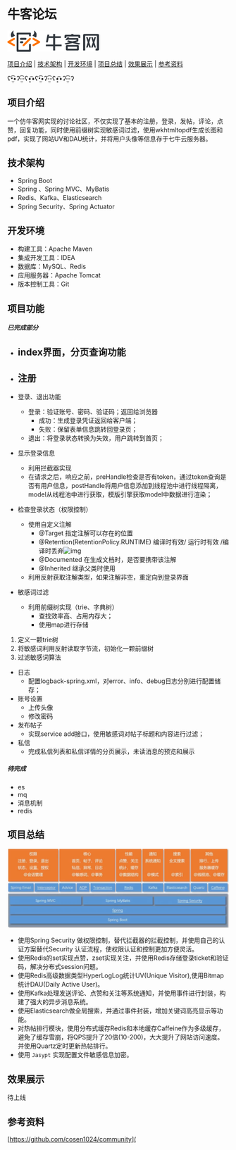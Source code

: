 # 牛客论坛



[![img](assets/1636944252254TIDXY.png)](https://www.nowcoder.com/)



[项目介绍](#项目介绍) | [技术架构](#技术架构) | [开发环境](#开发环境) | [项目总结](#项目总结) | [效果展示](#效果展示) | [参考资料](#参考资料)



ʕ•̫͡•ʔ-̫͡-ʕ•͓͡•ʕ•̫͡•ʔ-̫͡-ʕ•͓͡•ʔ-̫͡-ʔ

## 项目介绍

一个仿牛客网实现的讨论社区，不仅实现了基本的注册，登录，发帖，评论，点赞，回复功能，同时使用前缀树实现敏感词过滤，使用wkhtmltopdf生成长图和pdf，实现了网站UV和DAU统计，并将用户头像等信息存于七牛云服务器。    

## 技术架构

- Spring Boot
- Spring 、Spring MVC、MyBatis
- Redis、Kafka、Elasticsearch
- Spring Security、Spring Actuator

## 开发环境

- 构建工具：Apache Maven
- 集成开发工具：IDEA
- 数据库：MySQL、Redis
- 应用服务器：Apache Tomcat
- 版本控制工具：Git

## 项目功能
##### 已完成部分

- index界面，分页查询功能
  - 
- 注册
  - 

- 登录、退出功能
  - 登录：验证账号、密码、验证码；返回给浏览器
    - 成功：生成登录凭证返回给客户端；
    - 失败：保留表单信息跳转回登录页；
  - 退出：将登录状态转换为失效，用户跳转到首页；
- 显示登录信息
  - 利用拦截器实现
  - 在请求之后，响应之前，preHandle检查是否有token，通过token查询是否有用户信息，postHandle将用户信息添加到线程池中进行线程隔离，model从线程池中进行获取，模版引擎获取model中数据进行渲染；
- 检查登录状态（权限控制）
  - 使用自定义注解
    - @Target 指定注解可以存在的位置
    - @Retention(RetentionPolicy.RUNTIME) 编译时有效/ 运行时有效 /编译时丢弃![img](https://alidocs.oss-cn-zhangjiakou.aliyuncs.com/res/gMp7lddYjobalBQN/img/4672e6f6-edc0-4adf-b3e6-23fd2e892154.png)
    - @Documented 在生成文档时，是否要携带该注解
    - @Inherited 继承父类时使用
  - 利用反射获取注解类型，如果注解非空，重定向到登录界面
- 敏感词过滤
  - 利用前缀树实现（trie、字典树）
    - 查找效率高、占用内存大；
    - 使用map进行存储

1. 定义一颗trie树
2. 将敏感词利用反射读取字节流，初始化一颗前缀树
3. 过滤敏感词算法

- 日志
  - 配置logback-spring.xml，对error、info、debug日志分别进行配置储存；
- 账号设置
  - 上传头像
  - 修改密码
- 发布帖子
  - 实现service add接口，使用敏感词对帖子标题和内容进行过滤；
- 私信
  - 完成私信列表和私信详情的分页展示，未读消息的预览和展示
##### 待完成

- es
- mq
- 消息机制
- redis


## 项目总结

![image-20220206171423266](assets/image-20220206171423266.png)

- 使用Spring Security 做权限控制，替代拦截器的拦截控制，并使用自己的认证方案替代Security 认证流程，使权限认证和控制更加方便灵活。
- 使用Redis的set实现点赞，zset实现关注，并使用Redis存储登录ticket和验证码，解决分布式session问题。
- 使用Redis高级数据类型HyperLogLog统计UV(Unique Visitor),使用Bitmap统计DAU(Daily Active User)。
- 使用Kafka处理发送评论、点赞和关注等系统通知，并使用事件进行封装，构建了强大的异步消息系统。
- 使用Elasticsearch做全局搜索，并通过事件封装，增加关键词高亮显示等功能。
- 对热帖排行模块，使用分布式缓存Redis和本地缓存Caffeine作为多级缓存，避免了缓存雪崩，将QPS提升了20倍(10-200)，大大提升了网站访问速度。并使用Quartz定时更新热帖排行。
- 使用 `Jasypt` 实现配置文件敏感信息加密。

## 效果展示
待上线

## 参考资料

[https://github.com/cosen1024/community](
